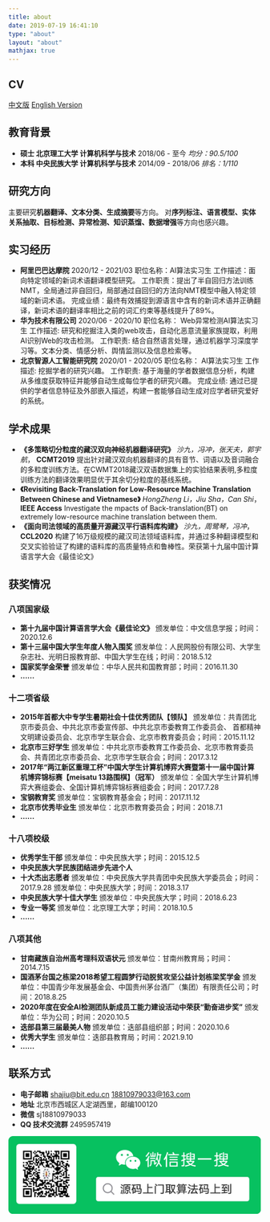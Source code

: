 ```yaml
---
title: about
date: 2019-07-19 16:41:10
type: "about"
layout: "about"
mathjax: true
---
```



## CV
[中文版](/medias/files/cv-zh.pdf)
[English Version](/medias/files/cv-zh.pdf)

## 教育背景
* <b>硕士 北京理工大学 计算机科学与技术</b>
2018/06 - 至今
 *均分：90.5/100*
* <b>本科 中央民族大学 计算机科学与技术</b>
2014/09 - 2018/06
 *排名：1/110*

## 研究方向
主要研究**机器翻译、文本分类、生成摘要**等方向。
对**序列标注、语言模型、实体关系抽取、目标检测、异常检测、知识蒸馏、数据增强**等方向也感兴趣。

## 实习经历
* <b>阿里巴巴达摩院</b>
2020/12 - 2021/03
职位名称：AI算法实习生
工作描述：面向特定领域的新词术语翻译模型研究。
工作职责：提出了半自回归方法训练NMT，全局通过非自回归，局部通过自回归的方法向NMT模型中融入特定领域的新词术语。
完成业绩：最终有效捕捉到源语言中含有的新词术语并正确翻译，新词术语的翻译率相比之前的词汇约束等基线提升了89%。
* <b>华为技术有限公司</b>
2020/06 - 2020/10
职位名称：  Web异常检测AI算法实习生
工作描述:  研究和挖掘注入类的web攻击，自动化恶意流量家族提取，利用AI识别Web的攻击检测。
工作职责:  结合自然语言处理，通过机器学习深度学习等。文本分类、情感分析、舆情监测以及信息检索等。
* <b>北京智源人工智能研究院</b>
2020/01 - 2020/05
职位名称： AI算法实习生
工作描述:  挖掘学者的研究兴趣。
工作职责:  基于海量的学者数据信息分析，构建从多维度获取特征并能够自动生成每位学者的研究兴趣。
完成业绩:  通过已提供的学者信息特征及外部嵌入描述，构建一套能够自动生成对应学者研究爱好的系统。

## 学术成果
* **《多策略切分粒度的藏汉双向神经机器翻译研究》**
 *沙九，冯冲，张天夫，郭宇航*， **CCMT2019**
提出针对藏汉双向机器翻译的具有音节、词语以及音词融合的多粒度训练方法。在CWMT2018藏汉双语数据集上的实验结果表明,多粒度训练方法的翻译效果明显优于其余切分粒度的基线系统。
* **《Revisiting Back-Translation for Low-Resource Machine Translation Between Chinese and Vietnamese》**
 *HongZheng Li，Jiu Sha，Can Shi*， **IEEE Access**
Investigate the mpacts of Back-translation(BT) on extremely low-resource machine translation between them.
* **《面向司法领域的高质量开源藏汉平行语料库构建》**
 *沙九，周鹭琴，冯冲*， **CCL2020**
构建了16万级规模的藏汉司法领域语料库，并通过多种翻译模型和交叉实验验证了构建的语料库的高质量特点和鲁棒性。荣获第十九届中国计算语言学大会《最佳论文》
## 获奖情况
### 八项国家级
* <b>第十九届中国计算语言学大会《最佳论文》</b>
颁发单位：中文信息学报；时间：2020.12.6
* <b>第十三届中国大学生年度人物入围奖</b>
颁发单位：人民网股份有限公司、大学生杂志社、光明日报教育部、中国大学生在线；时间：2018.5.12
* <b>国家奖学金荣誉</b>
颁发单位：中华人民共和国教育部；时间：2016.11.30
* <b>......</b>
### 十二项省级
* <b>2015年首都大中专学生暑期社会十佳优秀团队【领队】</b>
颁发单位：共青团北京市委员会、中共北京市委宣传部、中共北京市委教育工作委员会、
首都精神文明建设委员会、北京市学生联合会、北京市教育委员会；时间：2015.11.12
* <b>北京市三好学生</b>
颁发单位：中共北京市委教育工作委员会、北京市教育委员会、共青团北京市委员会、北京市学生联合会；时间：2017.3.12
* <b>2017年“两江新区重理工杯”中国大学生计算机博弈大赛暨第十一届中国计算机博弈锦标赛【meisatu 13路围棋】（冠军）</b>
颁发单位：全国大学生计算机博弈大赛组委会、全国计算机博弈锦标赛组委会；时间：2017.7.28
* <b>宝钢教育奖</b>
颁发单位：宝钢教育基金会；时间：2017.11.12
* <b>北京市优秀毕业生</b>
颁发单位：北京市教育委员会；时间：2018.7.1
* <b>......</b>
### 十八项校级
* <b>优秀学生干部</b>
颁发单位：中央民族大学；时间：2015.12.5
* <b>中央民族大学民族团结进步先进个人</b>
* <b>十大杰出志愿者</b>
颁发单位：中央民族大学共青团中央民族大学委员会；时间：2017.9.28
颁发单位：中央民族大学；时间：2018.3.17
* <b>中央民族大学十佳大学生</b>
颁发单位：中央民族大学；时间：2018.6.23
* <b>专业一等奖</b>
颁发单位：北京理工大学；时间：2018.10.5
* <b>......</b>
### 八项其他
* <b>甘南藏族自治州高考理科双语状元</b>
颁发单位：甘南州教育局；时间：2014.7.15
* <b>国酒茅台国之栋梁2018希望工程圆梦行动脱贫攻坚公益计划栋梁奖学金</b>
颁发单位：中国青少年发展基金会、中国贵州茅台酒厂（集团）有限责任公司；时间：2018.8.25
* <b>2020年度在安全AI检测团队新成员工能力建设活动中荣获“勤奋进步奖”</b>
颁发单位：华为公司；时间：2020.10.5
* <b>迭部县第三届最美人物</b>
颁发单位：迭部县组织部；时间：2020.10.6
* <b>优秀大学生</b>
颁发单位：迭部县教育局；时间：2021.9.10
* <b>......</b>
## 联系方式
* <b>电子邮箱</b>
shajiu@bit.edu.cn
18810979033@163.com
* <b>地址</b>
北京市西城区人定湖西里，邮编100120
* <b>微信</b>
sj18810979033
* <b>QQ 技术交流群</b>
2495957419

![](/medias/contact.jpg)
